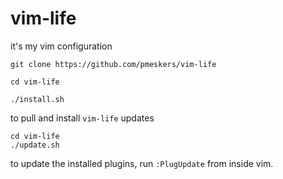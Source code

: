 # vim-life

it's my vim configuration

```
git clone https://github.com/pmeskers/vim-life

cd vim-life

./install.sh
```

to pull and install `vim-life` updates

```
cd vim-life
./update.sh
```

to update the installed plugins, run `:PlugUpdate` from inside vim.
